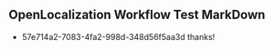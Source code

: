 ## OpenLocalization Workflow Test MarkDown
* 57e714a2-7083-4fa2-998d-348d56f5aa3d thanks!

<!--HONumber=Aug16_HO1-->


